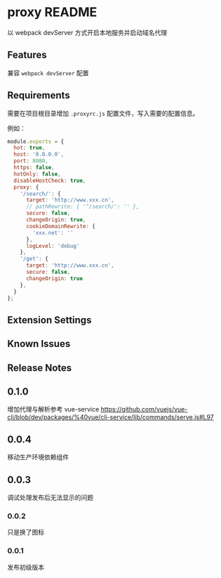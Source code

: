 # proxy README

以 webpack devServer 方式开启本地服务并启动域名代理

## Features

兼容 `webpack devServer` 配置

## Requirements

需要在项目根目录增加 `.proxyrc.js` 配置文件，写入需要的配置信息。

例如：

```javascript
module.exports = {
  hot: true,
  host: '0.0.0.0',
  port: 8080,
  https: false,
  hotOnly: false,
  disableHostCheck: true,
  proxy: {
    '/search/': {
      target: 'http://www.xxx.cn',
      // pathRewrite: { '^/search/': '' },
      secure: false,
      changeOrigin: true,
      cookieDomainRewrite: {
        'xxx.net': ''
      },
      logLevel: 'debug'
    },
    '/get': {
      target: 'http://www.xxx.cn',
      secure: false,
      changeOrigin: true
    },
  }
};
```

## Extension Settings

## Known Issues

## Release Notes

## 0.1.0

增加代理与解析参考 vue-service https://github.com/vuejs/vue-cli/blob/dev/packages/%40vue/cli-service/lib/commands/serve.js#L97

## 0.0.4

移动生产环境依赖组件

## 0.0.3

调试处理发布后无法显示的问题

### 0.0.2

只是换了图标

### 0.0.1

发布初级版本

